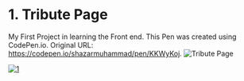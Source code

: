 # 1. Tribute Page

My First Project in learning the Front end. 
This Pen was created using CodePen.io. Original URL: https://codepen.io/shazarmuhammad/pen/KKWyKoj.
![Tribute Page](https://ibb.co/44PmYhP)

<a href="https://ibb.co/44PmYhP"><img src="https://i.ibb.co/SVRsdFR/1.png" alt="1" border="0"></a>

